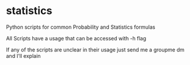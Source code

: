 # statistics
Python scripts for common Probability and Statistics formulas

All Scripts have a usage that can be accessed with -h flag

If any of the scripts are unclear in their usage just send me a groupme dm and I'll explain
